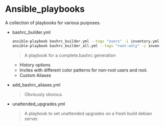# Ansible_playbooks

A collection of playbooks for various purposes.

* bashrc_builder.yml
    ```bash
    ansible-playbook bashrc_builder.yml --tags "users" -i inventory.yml 
    ansible-playbook bashrc_builder_all.yml --tags "root-only" -i inventory.yml 
    ```
    >A playbook for a complete.bashrc generation
    - History options
    - Invites with different color patterns for non-root users and root.
    - Custom Aliases

* add_bashrc_aliases.yml
    >Obviously obvious.

* unattended_upgrades.yml
    >A playbook to set unattended upgrades on a fresh build debian server.

